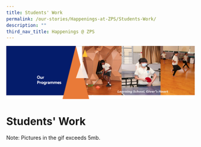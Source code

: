 ```yaml
---
title: Students' Work
permalink: /our-stories/Happenings-at-ZPS/Students-Work/
description: ""
third_nav_title: Happenings @ ZPS
---
```

![](/images/OurProgrammes.png)

Students' Work
==============

Note: Pictures in the gif exceeds 5mb.
